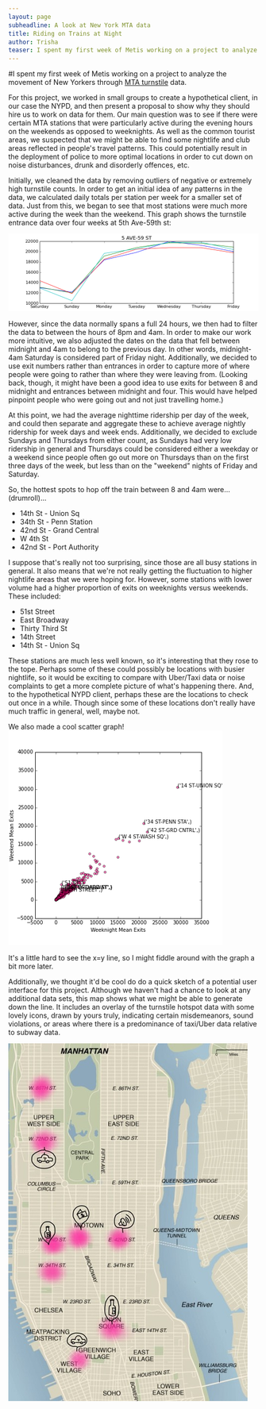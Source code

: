 ```yaml
---
layout: page
subheadline: A look at New York MTA data
title: Riding on Trains at Night
author: Trisha
teaser: I spent my first week of Metis working on a project to analyze the movement of New Yorkers through [MTA turnstile](http://web.mta.info/developers/turnstile.html) data.
---
```


#I spent my first week of Metis working on a project to analyze the movement of New Yorkers through [MTA turnstile](http://web.mta.info/developers/turnstile.html) data. 

For this project, we worked in small groups to create a hypothetical client, in our case the NYPD, and then present a proposal to show why they should hire us to work on data for them. Our main question was to see if there were certain MTA stations that were particularly active during the evening hours on the weekends as opposed to weeknights. As well as the common tourist areas, we suspected that we might be able to find some nightlife and club areas reflected in people's travel patterns. This could potentially result in the deployment of police to more optimal locations in order to cut down on noise disturbances, drunk and disorderly offences, etc.

Initially, we cleaned the data by removing outliers of negative or extremely high turnstile counts. In order to get an initial idea of any patterns in the data, we calculated daily totals per station per week for a smaller set of data. Just from this, we began to see that most stations were much more active during the week than the weekend. This graph shows the turnstile entrance data over four weeks at 5th Ave-59th st: 

![5th st graph](../images/5-ave-59-st.png "4 week 5th ave-59th st")

However, since the data normally spans a full 24 hours, we then had to filter the data to between the hours of 8pm and 4am. In order to make our work more intuitive, we also adjusted the dates on the data that fell between midnight and 4am to belong to the previous day. In other words, midnight-4am Saturday is considered part of Friday night. Additionally, we decided to use exit numbers rather than entrances in order to capture more of where people were going to rather than where they were leaving from. (Looking back, though, it might have been a good idea to use exits for between 8 and midnight and entrances between midnight and four. This would have helped pinpoint people who were going out and not just travelling home.)

At this point, we had the average nighttime ridership per day of the week, and could then separate and aggregate these to achieve average nightly ridership for week days and week ends. Additionally, we decided to exclude Sundays and Thursdays from either count, as Sundays had very low ridership in general and Thursdays could be considered either a weekday or a weekend since people often go out more on Thursdays than on the first three days of the week, but less than on the "weekend" nights of Friday and Saturday.

So, the hottest spots to hop off the train between 8 and 4am were...(drumroll)...  
* 14th St - Union Sq  
* 34th St - Penn Station  
* 42nd St - Grand Central  
* W 4th St  
* 42nd St - Port Authority  
 
I suppose that's really not too surprising, since those are all busy stations in general. It also means that we're not really getting the fluctuation to higher nightlife areas that we were hoping for. However, some stations with lower volume had a higher proportion of exits on weeknights versus weekends. These included:  
* 51st Street  
* East Broadway  
* Thirty Third St  
* 14th Street  
* 14th St - Union Sq  

These stations are much less well known, so it's interesting that they rose to the tope. Perhaps some of these could possibly be locations with busier nightlife, so it would be exciting to compare with Uber/Taxi data or noise complaints to get a more complete picture of what's happening there. And, to the hypothetical NYPD client, perhaps these are the locations to check out once in a while. Though since some of these locations don't really have much traffic in general, well, maybe not.

We also made a cool scatter graph!  
![scatter](../images/mtascatter-839.png "Weekend over weekday scatter")

It's a little hard to see the x=y line, so I might fiddle around with the graph a bit more later.

Additionally, we thought it'd be cool do do a quick sketch of a potential user interface for this project. Although we haven't had a chance to look at any additional data sets, this map shows what we might be able to generate down the line. It includes an overlay of the turnstile hotspot data with some lovely icons, drawn by yours truly, indicating certain misdemeanors, sound violations, or areas where there is a predominance of taxi/Uber data relative to subway data.

![drawn map](../images/Sketches-820.jpg "Rough sketch of possible map overlays")
